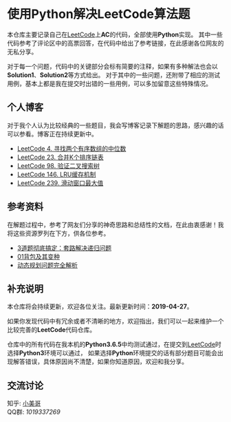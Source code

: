 # 使用Python解决LeetCode算法题

本仓库主要记录自己在[LeetCode](https://leetcode-cn.com/problemset/algorithms/)上**AC**的代码，全部使用**Python**实现。
其中一些代码参考了评论区中的高票回答，在代码中给出了参考链接，在此感谢各位网友的无私分享。

对于每一个问题，代码中的关键部分会标有简要的注释，如果有多种解法也会以**Solution1**、**Solution2**等方式给出。
对于其中的一些问题，还附带了相应的测试用例，基本上都是我在提交时出错的一些用例，可以多加留意这些特殊情况。

## 个人博客
对于我个人认为比较经典的一些题目，我会写博客记录下解题的思路，感兴趣的话可以参看。博客正在持续更新中。

- [LeetCode 4. 寻找两个有序数组的中位数](https://blog.csdn.net/MiMicoa/article/details/89042780)
- [LeetCode 23. 合并K个排序链表](https://blog.csdn.net/MiMicoa/article/details/88661264)
- [LeetCode 98. 验证二叉搜索树](https://blog.csdn.net/MiMicoa/article/details/88567135)
- [LeetCode 146. LRU缓存机制](https://blog.csdn.net/MiMicoa/article/details/88581029)
- [LeetCode 239. 滑动窗口最大值](https://blog.csdn.net/MiMicoa/article/details/88707722)

## 参考资料
在解题过程中，参考了网友们分享的神奇思路和总结性的文档，在此由衷感谢！我将这些资源罗列在下方，供各位参考。

- [3道题彻底搞定：套路解决递归问题](http://39.96.217.32/blog/4#comment-container)
- [01背包及其变种](https://cloud.tencent.com/developer/article/1036967)
- [动态规划问题完全解析](https://blog.csdn.net/u010365335/article/details/88182369#commentBox)

## 补充说明
本仓库将会持续更新，欢迎各位关注。最新更新时间：**2019-04-27**。

如果你发现代码中有冗余或者不清晰的地方，欢迎指出，我们可以一起来维护一个比较完善的**LeetCode**代码仓库。

仓库中的所有代码在我本机的**Python3.6.5**中均测试通过，在提交到[LeetCode](https://leetcode-cn.com/problemset/algorithms/)时选择**Python3**环境可以通过，
如果选择**Python**环境提交的话有部分题目可能会出现解答错误，具体原因尚不清楚，如果你知道原因，欢迎和我分享。

## 交流讨论
知乎: [小美哥](https://www.zhihu.com/people/gymcoolboy/) <br>
QQ群: *1019337269*